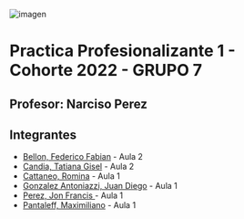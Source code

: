 ![imagen](https://user-images.githubusercontent.com/105946879/197072741-12f37cc2-a7d3-4689-92a7-dbaec292796b.png)

#  Practica Profesionalizante 1 - Cohorte 2022 - GRUPO 7

## Profesor: Narciso Perez

## Integrantes
- [Bellon, Federico Fabian](https://github.com/fedevricobellon) - Aula 2
- [Candia, Tatiana Gisel](https://github.com/tati2108) - Aula 2
- [Cattaneo, Romina](https://github.com/romica44) - Aula 1
- [Gonzalez Antoniazzi, Juan Diego](https://github.com/JDGA1997) - Aula 1
- [Perez, Jon Francis ](https://github.com/jfperez-data) - Aula 1
- [Pantaleff, Maximiliano](https://github.com/Maxi-009) - Aula 1
